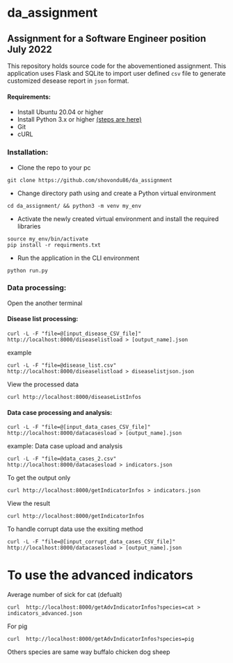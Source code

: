 # da_assignment
## Assignment for a Software Engineer position July 2022
This repository holds source code for the abovementioned assignment. This application uses Flask and SQLite to import user defined ```csv``` file to generate customized desease report in ```json``` format. 

#### Requirements:

* Install Ubuntu 20.04 or higher
* Install Python 3.x or higher [(steps are here)](https://www.digitalocean.com/community/tutorials/how-to-install-python-3-and-set-up-a-programming-environment-on-ubuntu-22-04/)  
* Git
* cURL

### Installation:
* Clone the repo to your pc <br />
```
git clone https://github.com/shovondu86/da_assignment
```
* Change directory path using and create a Python virtual environment
```
cd da_assignment/ && python3 -m venv my_env
```
* Activate the newly created virtual environment and install the required libraries 
```
source my_env/bin/activate
pip install -r requirments.txt
```
* Run the application in the CLI environment
```
python run.py
```


### Data processing:
Open the another terminal 
#### Disease list processing:
```
curl -L -F "file=@[input_disease_CSV_file]" http://localhost:8000/diseaselistload > [output_name].json
```
example
```
curl -L -F "file=@disease_list.csv" http://localhost:8000/diseaselistload > diseaselistjson.json
```
View the processed data
```
curl http://localhost:8000/diseaseListInfos 
```
#### Data case processing and analysis:
```
curl -L -F "file=@[input_data_cases_CSV_file]" http://localhost:8000/datacasesload > [output_name].json
```
example: Data case upload and analysis
```
curl -L -F "file=@data_cases_2.csv" http://localhost:8000/datacasesload > indicators.json
```
To get the output only
```
curl http://localhost:8000/getIndicatorInfos > indicators.json
```
View the result
```
curl http://localhost:8000/getIndicatorInfos
```
To handle corrupt data use the exsiting method
```
curl -L -F "file=@[input_corrupt_data_cases_CSV_file]" http://localhost:8000/datacasesload > [output_name].json
```

# To use the advanced indicators
Average number of sick for cat (defualt)
```
curl  http://localhost:8000/getAdvIndicatorInfos?species=cat > indicators_advanced.json
```
For pig
```
curl  http://localhost:8000/getAdvIndicatorInfos?species=pig
```
Others species are same way 
buffalo
chicken
dog
sheep


